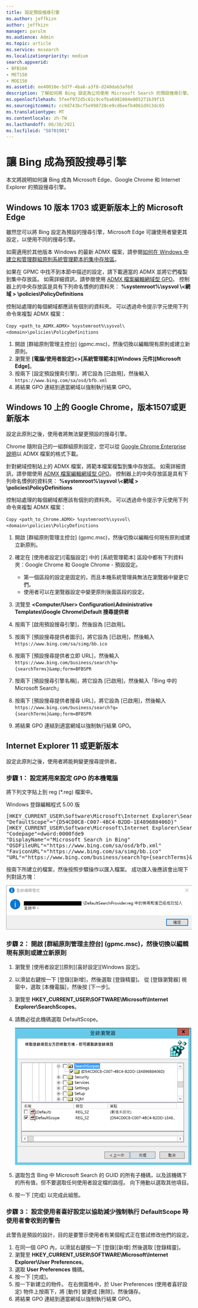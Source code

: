 ```yaml
---
title: 設定預設搜尋引擎
ms.author: jeffkizn
author: jeffkizn
manager: parulm
ms.audience: Admin
ms.topic: article
ms.service: mssearch
ms.localizationpriority: medium
search.appverid:
- BFB160
- MET150
- MOE150
ms.assetid: ee40010e-5d7f-4ba8-a3f8-d240dab3af6d
description: 了解如何將 Bing 設定為公司使用 Microsoft Search 的預設搜尋引擎。
ms.openlocfilehash: 5feef972d5c61c9cefba6981084e005271b39f15
ms.sourcegitcommit: cc9d743bcf5e998720ce9cd6eefb4061d913dc65
ms.translationtype: MT
ms.contentlocale: zh-TW
ms.lasthandoff: 08/30/2021
ms.locfileid: "58701901"
---
```

# <a name="make-bing-the-default-search-engine"></a>讓 Bing 成為預設搜尋引擎
  
本文將說明如何讓 Bing 成為 Microsoft Edge、Google Chrome 和 Internet Explorer 的預設搜尋引擎。 
  
## <a name="microsoft-edge-on-windows-10-version-1703-or-later"></a>Windows 10 版本 1703 或更新版本上的 Microsoft Edge

雖然您可以將 Bing 設定為預設的搜尋引擎，Microsoft Edge 可讓使用者變更其設定，以使用不同的搜尋引擎。
  
如需適用於其他版本 Windows 的最新 ADMX 檔案，請參閱[如何在 Windows 中建立和管理群組原則系統管理範本的集中存放區](https://support.microsoft.com/help/3087759/how-to-create-and-manage-the-central-store-for-group-policy-administra)。
  
如果在 GPMC 中找不到本節中描述的設定，請下載適當的 ADMX 並將它們複製到集中存放區。 如需詳細資訊，請參閱使用 [ADMX 檔案編輯網域型 GPO](/previous-versions/windows/it-pro/windows-vista/cc748955%28v%3dws.10%29)。 控制器上的中央存放區是具有下列命名慣例的資料夾： **%systemroot%\sysvol \\<網域 \> \policies\PolicyDefinitions**
  
控制站處理的每個網域都應該有個別的資料夾。 可以透過命令提示字元使用下列命令來複製 ADMX 檔案：
  
 `Copy <path_to_ADMX.ADMX> %systemroot%\sysvol\<domain>\policies\PolicyDefinitions`
  
1. 開啟 [群組原則管理主控台] (gpmc.msc)，然後切換以編輯現有原則或建立新原則。
2. 瀏覽至 **[電腦/使用者設定]&lt;&gt;\[系統管理範本]\[Windows 元件]\[Microsoft Edge]**。
3. 按兩下 [設定預設搜索引擎]，將它設為 [已啟用]，然後輸入 `https://www.bing.com/sa/osd/bfb.xml`
4. 將結果 GPO 連結到適當網域以強制執行結果 GPO。


## <a name="google-chrome-on-windows-10-version-1507-or-later"></a>Windows 10 上的 Google Chrome，版本1507或更新版本

設定此原則之後，使用者將無法變更預設的搜尋引擎。
  
Chrome 隨附自己的一組群組原則設定，您可以從 [Google Chrome Enterprise 說明](https://support.google.com/chrome/a/answer/187202)以 ADMX 檔案的格式下載。
  
針對網域控制站上的 ADMX 檔案，將範本檔案複製到集中存放區。 如需詳細資訊，請參閱使用 [ADMX 檔案編輯網域型 GPO](/previous-versions/windows/it-pro/windows-vista/cc748955%28v%3dws.10%29)。 控制器上的中央存放區是具有下列命名慣例的資料夾： **%systemroot%\sysvol \\<網域 \> \policies\PolicyDefinitions**
  
控制站處理的每個網域都應該有個別的資料夾。 可以透過命令提示字元使用下列命令來複製 ADMX 檔案：
  
 `Copy <path_to_Chrome.ADMX> %systemroot%\sysvol\<domain>\policies\PolicyDefinitions`
  
1. 開啟 [群組原則管理主控台] (gpmc.msc)，然後切換以編輯任何現有原則或建立新原則。
2. 確定在 [使用者設定]/[電腦設定] 中的 [系統管理範本] 區段中都有下列資料夾：Google Chrome 和 Google Chrome - 預設設定。

    - 第一個區段的設定是固定的，而且本機系統管理員無法在瀏覽器中變更它們。
    - 使用者可以在瀏覽器設定中變更原則後面區段的設定。

3. 流覽至 **\<Computer/User\> Configuration\Administrative Templates\Google Chrome\Default 搜尋提供者**
4. 按兩下 [啟用預設搜尋引擎]，然後設為 [已啟用]。
5. 按兩下 [預設搜尋提供者圖示]，將它設為 [已啟用]，然後輸入 `https://www.bing.com/sa/simg/bb.ico`
6. 按兩下 [預設搜尋提供者立即 URL]，然後輸入 `https://www.bing.com/business/search?q={searchTerms}&amp;form=BFBSPR`
7. 按兩下 [預設搜尋引擎名稱]，將它設為 [已啟用]，然後輸入「Bing 中的 Microsoft Search」
8. 按兩下 [預設搜尋提供者搜尋 URL]，將它設為 [已啟用]，然後輸入 `https://www.bing.com/business/search?q={searchTerms}&amp;form=BFBSPR`
9. 將結果 GPO 連結到適當網域以強制執行結果 GPO。

## <a name="internet-explorer-11-or-later"></a>Internet Explorer 11 或更新版本

設定此原則之後，使用者將能夠變更搜尋提供者。
  
### <a name="step-1-configure-the-local-machine-that-will-be-used-to-set-the-gpo"></a>步驟 1： 設定將用來設定 GPO 的本機電腦

將下列文字貼上到 reg (\*.reg) 檔案中。
  
Windows 登錄編輯程式 5.00 版
  
<pre>[HKEY_CURRENT_USER\Software\Microsoft\Internet Explorer\SearchScopes]
"DefaultScope"="{D54CD0C8-C007-4BC4-B2DD-1E4896B8406D}"
[HKEY_CURRENT_USER\Software\Microsoft\Internet Explorer\SearchScopes\{D54CD0C8-C007-4BC4-B2DD-1E4896B8406D}]
"Codepage"=dword:0000fde9
"DisplayName"="Microsoft Search in Bing"
"OSDFileURL"="https://www.bing.com/sa/osd/bfb.xml"
"FaviconURL"="https://www.bing.com/sa/simg/bb.ico"
"URL"="https://www.bing.com/business/search?q={searchTerms}&amp;form=BFBSPR"</pre>
  
按兩下所建立的檔案，然後按照步驟操作以匯入檔案。 成功匯入後應該會出現下列對話方塊：
  
![登錄編輯程式成功的匯入訊息。](media/ea3686b9-f6d7-481e-9a0d-2c96891bc501.png)
  
### <a name="step-2-open-the-group-policy-management-console-gpmcmsc-and-switch-to-editing-an-existing-policy-or-creating-a-new-one"></a>步驟 2： 開啟 [群組原則管理主控台] (gpmc.msc)，然後切換以編輯現有原則或建立新原則

1. 瀏覽至 [使用者設定]\[原則]\[喜好設定]\[Windows 設定]。
2. 以滑鼠右鍵按一下 [登錄]\[新增]，然後選取 [登錄精靈]。 從 [登錄瀏覽器] 視窗中，選取 [本機電腦]，然後按 [下一步]。
3. 瀏覽至 **HKEY_CURRENT_USER\SOFTWARE\Microsoft\Internet Explorer\SearchScopes**。
4. 請務必從此機碼選取 DefaultScope。

    ![選取 DefaultScope 的註冊表瀏覽器。](media/ec5a450d-0cba-4e9c-acba-1a09e8e90bad.png)
5. 選取包含 Bing 中 Microsoft Search 的 GUID 的所有子機碼，以及該機碼下的所有值，但不要選取任何使用者設定檔的路徑。 向下捲動以選取其他項目。
6. 按一下 [完成] 以完成此組態。

### <a name="step-3-set-up-user-preferences-to-help-eliminate-a-warning-the-user-may-get-when-defaultscope-search-is-enforced"></a>步驟 3： 設定使用者喜好設定以協助減少強制執行 DefaultScope 時使用者會收到的警告

此警告是預設的設計，目的是要警示使用者有某個程式正在嘗試修改他們的設定。
  
1. 在同一個 GPO 內，以滑鼠右鍵按一下 [登錄]\[新增] 然後選取 [登錄精靈]。
2. 瀏覽至 **HKEY_CURRENT_USER\SOFTWARE\Microsoft\Internet Explorer\User Preferences**。
3. 選取 **User Preferences** 機碼。
4. 按一下 [完成]。
5. 按一下新建立的物件。 在右側窗格中，於 User Preferences (使用者喜好設定) 物件上按兩下，將 [動作] 變更成 [刪除]，然後儲存。
6. 將結果 GPO 連結到適當網域以強制執行結果 GPO。